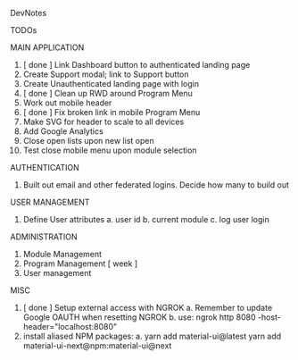 DevNotes

TODOs


MAIN APPLICATION
1. [ done ] Link Dashboard button to authenticated landing page
2. Create Support modal; link to Support button
3. Create Unauthenticated landing page with login
4. [ done ] Clean up RWD around Program Menu
5. Work out mobile header
6. [ done ] Fix broken link in mobile Program Menu
7. Make SVG for header to scale to all devices
8. Add Google Analytics
9. Close open lists upon new list open
10. Test close mobile menu upon module selection

AUTHENTICATION
1. Built out email and other federated logins. Decide how many to build out

USER MANAGEMENT
1. Define User attributes
    a. user id
    b. current module
    c. log user login

ADMINISTRATION
1. Module Management
2. Program Management [ week ]
3. User management

MISC
1. [ done ] Setup external access with NGROK
    a. Remember to update Google OAUTH when resetting NGROK
    b. use: ngrok http 8080 -host-header="localhost:8080"
2. install aliased NPM packages:
    a.  yarn add material-ui@latest
        yarn add material-ui-next@npm:material-ui@next